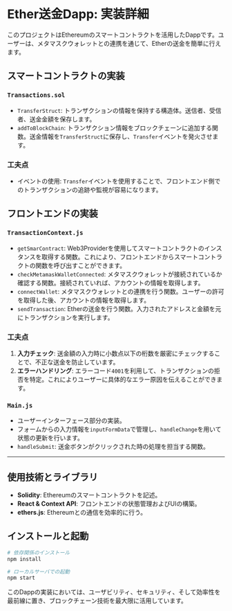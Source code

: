 
# Ether送金Dapp: 実装詳細

このプロジェクトはEthereumのスマートコントラクトを活用したDappです。ユーザーは、メタマスクウォレットとの連携を通じて、Etherの送金を簡単に行えます。

## スマートコントラクトの実装

### `Transactions.sol`

- `TransferStruct`: トランザクションの情報を保持する構造体。送信者、受信者、送金金額を保存します。
- `addToBlockChain`: トランザクション情報をブロックチェーンに追加する関数。送金情報を`TransferStruct`に保存し、`Transfer`イベントを発火させます。

### 工夫点

- イベントの使用: `Transfer`イベントを使用することで、フロントエンド側でのトランザクションの追跡や監視が容易になります。

## フロントエンドの実装

### `TransactionContext.js`

- `getSmarContract`: Web3Providerを使用してスマートコントラクトのインスタンスを取得する関数。これにより、フロントエンドからスマートコントラクトの関数を呼び出すことができます。
- `checkMetamaskWalletConnected`: メタマスクウォレットが接続されているか確認する関数。接続されていれば、アカウントの情報を取得します。
- `connectWallet`: メタマスクウォレットとの連携を行う関数。ユーザーの許可を取得した後、アカウントの情報を取得します。
- `sendTransaction`: Etherの送金を行う関数。入力されたアドレスと金額を元にトランザクションを実行します。

### 工夫点

1. **入力チェック**: 送金額の入力時に小数点以下の桁数を厳密にチェックすることで、不正な送金を防止しています。
2. **エラーハンドリング**: エラーコード`4001`を利用して、トランザクションの拒否を特定。これによりユーザーに具体的なエラー原因を伝えることができます。

### `Main.js`

- ユーザーインターフェース部分の実装。
- フォームからの入力情報を`inputFormData`で管理し、`handleChange`を用いて状態の更新を行います。
- `handleSubmit`: 送金ボタンがクリックされた時の処理を担当する関数。

---

## 使用技術とライブラリ

- **Solidity**: Ethereumのスマートコントラクトを記述。
- **React & Context API**: フロントエンドの状態管理およびUIの構築。
- **ethers.js**: Ethereumとの通信を効率的に行う。

## インストールと起動

```bash
# 依存関係のインストール
npm install

# ローカルサーバでの起動
npm start
```

このDappの実装においては、ユーザビリティ、セキュリティ、そして効率性を最前線に置き、ブロックチェーン技術を最大限に活用しています。